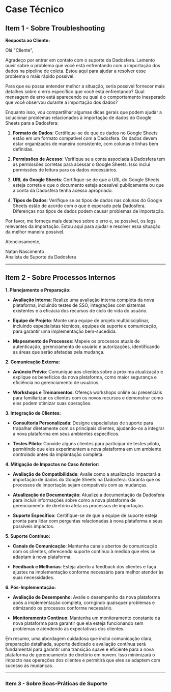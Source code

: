 # Case Técnico

## Item 1 - Sobre Troubleshooting

**Resposta ao Cliente:**

Olá "Cliente",

Agradeço por entrar em contato com o suporte da Dadosfera. Lamento ouvir sobre o problema que você está enfrentando com a importação dos dados na pipeline de coleta. Estou aqui para ajudar a resolver esse problema o mais rápido possível.

Para que eu possa entender melhor a situação, seria possível fornecer mais detalhes sobre o erro específico que você está enfrentando? Qual mensagem de erro está aparecendo ou qual é o comportamento inesperado que você observou durante a importação dos dados?

Enquanto isso, vou compartilhar algumas dicas gerais que podem ajudar a solucionar problemas relacionados à importação de dados do Google Sheets para a Dadosfera:

1. **Formato de Dados**:  Certifique-se de que os dados no Google Sheets estão em um formato compatível com a Dadosfera. Os dados devem estar organizados de maneira consistente, com colunas e linhas bem definidas.
   
2. **Permissões de Acesso**: Verifique se a conta associada à Dadosfera tem as permissões corretas para acessar o Google Sheets. Isso inclui permissões de leitura para os dados necessários.

3. **URL do Google Sheets**: Certifique-se de que a URL do Google Sheets esteja correta e que o documento esteja acessível publicamente ou que a conta da Dadosfera tenha acesso apropriado.

4. **Tipos de Dados**: Verifique se os tipos de dados nas colunas do Google Sheets estão de acordo com o que é esperado pela Dadosfera. Diferenças nos tipos de dados podem causar problemas de importação.

Por favor, me forneça mais detalhes sobre o erro e, se possível, os logs relevantes da importação. Estou aqui para ajudar e resolver essa situação da melhor maneira possível.

Atenciosamente, <br>

Natan Nascimento <br>
Analista de Suporte da Dadosfera 

---

## Item 2 - Sobre Processos Internos



**1. Planejamento e Preparação:**

- **Avaliação Interna**: Realize uma avaliação interna completa da nova plataforma, incluindo testes de SSO, integrações com sistemas existentes e a eficácia dos recursos de ciclo de vida do usuário.

- **Equipe de Projeto**: Monte uma equipe de projeto multidisciplinar, incluindo especialistas técnicos, equipes de suporte e comunicação, para garantir uma implementação bem-sucedida.

- **Mapeamento de Processos**: Mapeie os processos atuais de autenticação, gerenciamento de usuário e autorizações, identificando as áreas que serão afetadas pela mudança.

**2. Comunicação Externa:**

- **Anúncio Prévio**: Comunique aos clientes sobre a próxima atualização e explique os benefícios da nova plataforma, como maior segurança e eficiência no gerenciamento de usuários.

- **Workshops e Treinamentos**: Ofereça workshops online ou presenciais para familiarizar os clientes com os novos recursos e demonstrar como eles podem otimizar suas operações.

**3. Integração de Clientes:**

- **Consultoria Personalizada**: Designe especialistas de suporte para trabalhar diretamente com os principais clientes, ajudando-os a integrar a nova plataforma em seus ambientes específicos.

- **Testes Piloto**: Convide alguns clientes para participar de testes piloto, permitindo que eles experimentem a nova plataforma em um ambiente controlado antes da implantação completa.

**4. Mitigação de Impactos no Caso Anterior:**

- **Avaliação de Compatibilidade**: Avalie como a atualização impactará a importação de dados do Google Sheets na Dadosfera. Garanta que os processos de importação sejam compatíveis com as mudanças.

- **Atualização de Documentação**: Atualize a documentação da Dadosfera para incluir informações sobre como a nova plataforma de gerenciamento de diretório afeta os processos de importação.

- **Suporte Específico**: Certifique-se de que a equipe de suporte esteja pronta para lidar com perguntas relacionadas à nova plataforma e seus possíveis impactos.

**5. Suporte Contínuo:**

- **Canais de Comunicação**: Mantenha canais abertos de comunicação com os clientes, oferecendo suporte contínuo à medida que eles se adaptam à nova plataforma.

- **Feedback e Melhorias**: Esteja aberto a feedback dos clientes e faça ajustes na implementação conforme necessário para melhor atender às suas necessidades.

**6. Pós-Implementação:**

- **Avaliação de Desempenho**: Avalie o desempenho da nova plataforma após a implementação completa, corrigindo quaisquer problemas e otimizando os processos conforme necessário.

- **Monitoramento Contínuo**: Mantenha um monitoramento constante da nova plataforma para garantir que ela esteja funcionando sem problemas e atendendo às expectativas dos clientes.

Em resumo, uma abordagem cuidadosa que inclui comunicação clara, preparação detalhada, suporte dedicado e avaliação contínua será fundamental para garantir uma transição suave e eficiente para a nova plataforma de gerenciamento de diretório em nuvem. Isso minimizará o impacto nas operações dos clientes e permitirá que eles se adaptem com sucesso às mudanças.

---

### Item 3 - Sobre Boas-Práticas de Suporte

